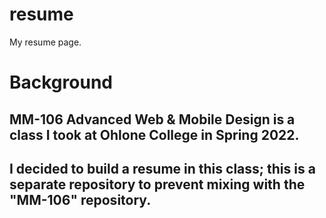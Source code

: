 # resume
My resume page.

# Background
## MM-106 Advanced Web & Mobile Design is a class I took at Ohlone College in Spring 2022.
## I decided to build a resume in this class; this is a separate repository to prevent mixing with the "MM-106" repository.
